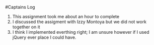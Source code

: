 #Captains Log
1. This assignment took me about an hour to complete
2. I discussed the assigment with Izzy Montoya but we did not work together on it
3. I think I implemented everthing right; I am unsure however if I used jQuery ever place I could have.
